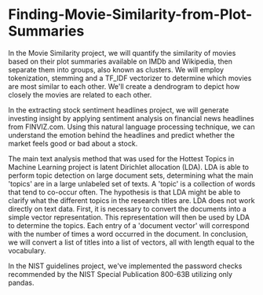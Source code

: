 # Finding-Movie-Similarity-from-Plot-Summaries

In the Movie Similarity project, we will quantify the similarity of movies based on their plot summaries available on IMDb and Wikipedia, then separate them into groups, also known as clusters. We will employ tokenization, stemming and a TF_IDF vectorizer to determine which movies are most similar to each other.  We'll create a dendrogram to depict how closely the movies are related to each other.

In the extracting stock sentiment headlines project, we will generate investing insight by applying sentiment analysis on financial news headlines from FINVIZ.com. Using this natural language processing technique, we can understand the emotion behind the headlines and predict whether the market feels good or bad about a stock.

The main text analysis method that was used for the Hottest Topics in Machine Learning project is latent Dirichlet allocation (LDA). LDA is able to perform topic detection on large document sets, determining what the main 'topics' are in a large unlabeled set of texts. A 'topic' is a collection of words that tend to co-occur often. The hypothesis is that LDA might be able to clarify what the different topics in the research titles are. LDA does not work directly on text data. First, it is necessary to convert the documents into a simple vector representation. This representation will then be used by LDA to determine the topics. Each entry of a 'document vector' will correspond with the number of times a word occurred in the document. In conclusion, we will convert a list of titles into a list of vectors, all with length equal to the vocabulary.

In the NIST guidelines project, we've implemented the password checks recommended by the NIST Special Publication 800-63B utilizing only pandas.
